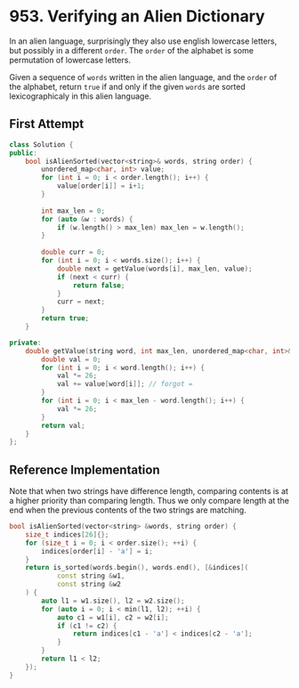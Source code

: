 # 953. Verifying an Alien Dictionary

In an alien language, surprisingly they also use english lowercase letters, but possibly in a different `order`. The `order` of the alphabet is some permutation of lowercase letters.

Given a sequence of `words` written in the alien language, and the `order` of the alphabet, return `true` if and only if the given `words` are sorted lexicographicaly in this alien language.

## First Attempt

```c++
class Solution {
public:
    bool isAlienSorted(vector<string>& words, string order) {
        unordered_map<char, int> value;
        for (int i = 0; i < order.length(); i++) {
            value[order[i]] = i+1;
        }
        
        int max_len = 0;
        for (auto &w : words) {
            if (w.length() > max_len) max_len = w.length();
        }
        
        double curr = 0;
        for (int i = 0; i < words.size(); i++) {
            double next = getValue(words[i], max_len, value);            
            if (next < curr) {
                return false;
            }
            curr = next;
        }
        return true;
    }

private:
    double getValue(string word, int max_len, unordered_map<char, int>& value) {
        double val = 0;
        for (int i = 0; i < word.length(); i++) {
            val *= 26;
            val += value[word[i]]; // forgot =
        }
        for (int i = 0; i < max_len - word.length(); i++) {
            val *= 26;
        }
        return val;
    }
};
```

## Reference Implementation

Note that when two strings have difference length, comparing contents is at a higher priority than comparing length. Thus we only compare length at the end when the previous contents of the two strings are matching.

```c++
bool isAlienSorted(vector<string> &words, string order) {
    size_t indices[26]{};
    for (size_t i = 0; i < order.size(); ++i) {
        indices[order[i] - 'a'] = i;
    }
    return is_sorted(words.begin(), words.end(), [&indices](
            const string &w1,
            const string &w2
    ) {
        auto l1 = w1.size(), l2 = w2.size();
        for (auto i = 0; i < min(l1, l2); ++i) {
            auto c1 = w1[i], c2 = w2[i];
            if (c1 != c2) {
                return indices[c1 - 'a'] < indices[c2 - 'a'];
            }
        }
        return l1 < l2;
    });
}
```